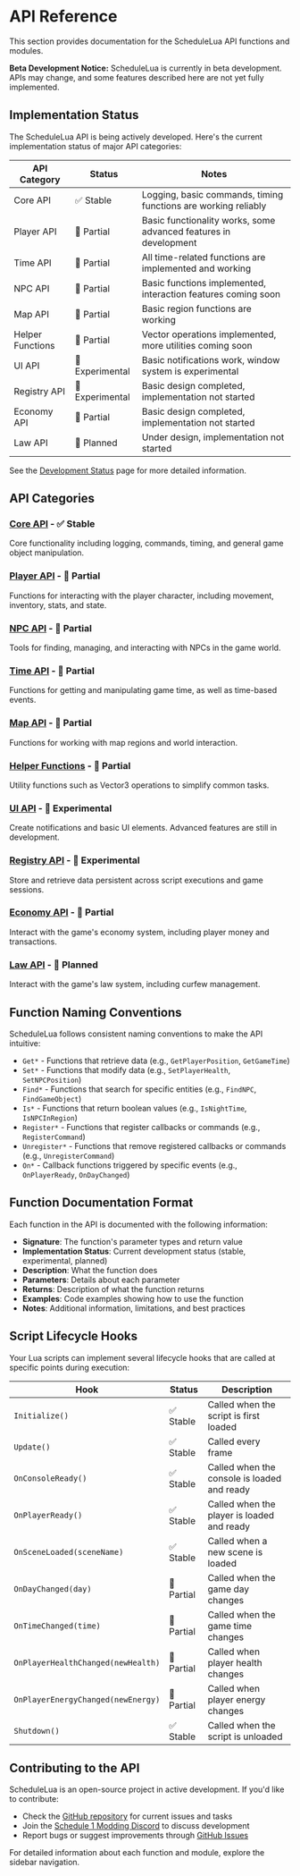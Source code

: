 # API Reference

This section provides documentation for the ScheduleLua API functions and modules. 

<div class="custom-block warning">
  <p><strong>Beta Development Notice:</strong> ScheduleLua is currently in beta development. APIs may change, and some features described here are not yet fully implemented.</p>
</div>

## Implementation Status

The ScheduleLua API is being actively developed. Here's the current implementation status of major API categories:

| API Category | Status | Notes |
|--------------|--------|-------|
| Core API | ✅ Stable | Logging, basic commands, timing functions are working reliably |
| Player API | 🔄 Partial | Basic functionality works, some advanced features in development |
| Time API | 🔄 Partial | All time-related functions are implemented and working |
| NPC API | 🔄 Partial | Basic functions implemented, interaction features coming soon |
| Map API | 🔄 Partial | Basic region functions are working |
| Helper Functions | 🔄 Partial | Vector operations implemented, more utilities coming soon |
| UI API | 🔄 Experimental | Basic notifications work, window system is experimental |
| Registry API | 🔄 Experimental | Basic design completed, implementation not started |
| Economy API | 🔄 Partial | Basic design completed, implementation not started |
| Law API | 📝 Planned | Under design, implementation not started |

See the [Development Status](/guide/development-status) page for more detailed information.

## API Categories

### [Core API](./core/logging.md) - ✅ Stable
Core functionality including logging, commands, timing, and general game object manipulation.

### [Player API](./player/) - 🔄 Partial
Functions for interacting with the player character, including movement, inventory, stats, and state.

### [NPC API](./npc/) - 🔄 Partial
Tools for finding, managing, and interacting with NPCs in the game world.

### [Time API](./time/game-time.md) - 🔄 Partial
Functions for getting and manipulating game time, as well as time-based events.

### [Map API](./map/) - 🔄 Partial
Functions for working with map regions and world interaction.

### [Helper Functions](./helper/) - 🔄 Partial
Utility functions such as Vector3 operations to simplify common tasks.

### [UI API](./ui/) - 🔄 Experimental
Create notifications and basic UI elements. Advanced features are still in development.

### [Registry API](./registry/) - 🔄 Experimental
Store and retrieve data persistent across script executions and game sessions.

### [Economy API](./economy/) - 🔄 Partial
Interact with the game's economy system, including player money and transactions.

### [Law API](./law/) - 📝 Planned
Interact with the game's law system, including curfew management.

## Function Naming Conventions

ScheduleLua follows consistent naming conventions to make the API intuitive:

- `Get*` - Functions that retrieve data (e.g., `GetPlayerPosition`, `GetGameTime`)
- `Set*` - Functions that modify data (e.g., `SetPlayerHealth`, `SetNPCPosition`)
- `Find*` - Functions that search for specific entities (e.g., `FindNPC`, `FindGameObject`)
- `Is*` - Functions that return boolean values (e.g., `IsNightTime`, `IsNPCInRegion`)
- `Register*` - Functions that register callbacks or commands (e.g., `RegisterCommand`)
- `Unregister*` - Functions that remove registered callbacks or commands (e.g., `UnregisterCommand`)
- `On*` - Callback functions triggered by specific events (e.g., `OnPlayerReady`, `OnDayChanged`)

## Function Documentation Format

Each function in the API is documented with the following information:

- **Signature**: The function's parameter types and return value
- **Implementation Status**: Current development status (stable, experimental, planned)
- **Description**: What the function does
- **Parameters**: Details about each parameter
- **Returns**: Description of what the function returns
- **Examples**: Code examples showing how to use the function
- **Notes**: Additional information, limitations, and best practices

## Script Lifecycle Hooks

Your Lua scripts can implement several lifecycle hooks that are called at specific points during execution:

| Hook | Status | Description |
|------|--------|-------------|
| `Initialize()` | ✅ Stable | Called when the script is first loaded |
| `Update()` | ✅ Stable | Called every frame |
| `OnConsoleReady()` | ✅ Stable | Called when the console is loaded and ready |
| `OnPlayerReady()` | ✅ Stable | Called when the player is loaded and ready |
| `OnSceneLoaded(sceneName)` | ✅ Stable | Called when a new scene is loaded |
| `OnDayChanged(day)` | 🔄 Partial | Called when the game day changes |
| `OnTimeChanged(time)` | 🔄 Partial | Called when the game time changes |
| `OnPlayerHealthChanged(newHealth)` | 🔄 Partial | Called when player health changes |
| `OnPlayerEnergyChanged(newEnergy)` | 🔄 Partial | Called when player energy changes |
| `Shutdown()` | ✅ Stable | Called when the script is unloaded |

## Contributing to the API

ScheduleLua is an open-source project in active development. If you'd like to contribute:

- Check the [GitHub repository](https://github.com/ifBars/ScheduleLua) for current issues and tasks
- Join the [Schedule 1 Modding Discord](https://discord.gg/rV2QSAnqhX) to discuss development
- Report bugs or suggest improvements through [GitHub Issues](https://github.com/ifBars/ScheduleLua/issues)

For detailed information about each function and module, explore the sidebar navigation. 